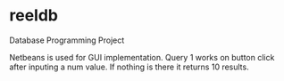 # reeldb
Database Programming Project

Netbeans is used for GUI implementation. 
Query 1 works on button click after inputing a num value. If nothing is there it returns 10 results.
